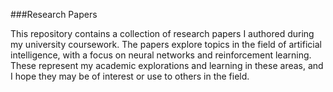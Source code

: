 ###Research Papers

This repository contains a collection of research papers I authored during my university coursework. 
The papers explore topics in the field of artificial intelligence, with a focus on neural networks 
and reinforcement learning. These represent my academic explorations and learning in these areas, 
and I hope they may be of interest or use to others in the field.
